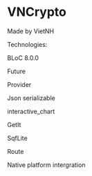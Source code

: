 # VNCrypto
Made by VietNH

Technologies:

BLoC 8.0.0

Future

Provider

Json serializable

interactive_chart

GetIt

SqfLite

Route

Native platform intergration
